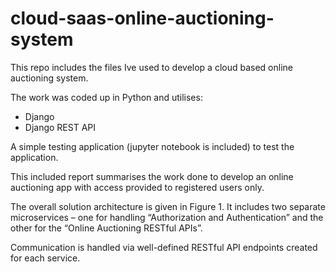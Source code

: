 # cloud-saas-online-auctioning-system

This repo includes the files Ive used to develop a cloud based online auctioning system.


The work was coded up in Python and utilises:
- Django
- Django REST API

A simple testing application (jupyter notebook is included) to test the application. 

This included report summarises the work done to develop an online auctioning app with access provided to
registered users only.

The overall solution architecture is given in Figure 1. It includes two separate microservices – one for
handling “Authorization and Authentication” and the other for the “Online Auctioning RESTful APIs”.

Communication is handled via well-defined RESTful API endpoints created for each service.
